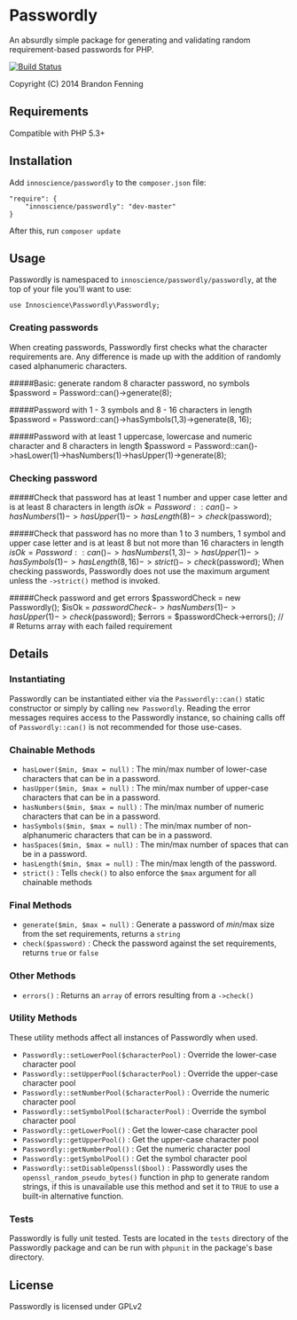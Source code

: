 # Passwordly
An absurdly simple package for generating and validating random requirement-based passwords for PHP.

[![Build Status](https://travis-ci.org/innoscience/passwordly.png?branch=master)](https://travis-ci.org/innoscience/passwordly)

Copyright (C) 2014 Brandon Fenning

## Requirements

Compatible with PHP 5.3+

## Installation

Add `innoscience/passwordly` to the `composer.json` file:

	"require": {
        "innoscience/passwordly": "dev-master"
    }

After this, run `composer update`

## Usage

Passwordly is namespaced to `innoscience/passwordly/passwordly`, at the top of your file you'll want to use:

	use Innoscience\Passwordly\Passwordly;

### Creating passwords
When creating passwords, Passwordly first checks what the character requirements are. Any difference is made up with the addition of randomly cased alphanumeric characters.

#####Basic: generate random 8 character password, no symbols
	$password = Password::can()->generate(8);

#####Password with 1 - 3 symbols and 8 - 16 characters in length
	$password = Password::can()->hasSymbols(1,3)->generate(8, 16);

#####Password with at least 1 uppercase, lowercase and numeric character and 8 characters in length
	$password = Password::can()->hasLower(1)->hasNumbers(1)->hasUpper(1)->generate(8);

### Checking password

#####Check that password has at least 1 number and upper case letter and is at least 8 characters in length
	$isOk = Password::can()->hasNumbers(1)->hasUpper(1)->hasLength(8)->check($password);

#####Check that password has no more than 1 to 3 numbers, 1 symbol and upper case letter and is at least 8 but not more than 16 characters in length
	$isOk = Password::can()->hasNumbers(1,3)->hasUpper(1)->hasSymbols(1)->hasLength(8,16)->strict()->check($password);
When checking passwords, Passwordly does not use the maximum argument unless the `->strict()` method is invoked.

#####Check password and get errors
	$passwordCheck = new Passwordly();
	$isOk = $passwordCheck->hasNumbers(1)->hasUpper(1)->check($password);
	$errors = $passwordCheck->errors(); // # Returns array with each failed requirement



## Details

### Instantiating 

Passwordly can be instantiated either via the `Passwordly::can()` static constructor or simply by calling `new Passwordly`. Reading the error messages requires access to the Passwordly instance, so chaining calls off of `Passwordly::can()` is not recommended for those use-cases.

### Chainable Methods

* `hasLower($min, $max = null)` : The min/max number of lower-case characters that can be in a password.
* `hasUpper($min, $max = null)` : The min/max number of upper-case characters that can be in a password.
* `hasNumbers($min, $max = null)` : The min/max number of numeric characters that can be in a password.
* `hasSymbols($min, $max = null)` : The min/max number of non-alphanumeric characters that can be in a password.
* `hasSpaces($min, $max = null)` : The min/max number of spaces that can be in a password.
* `hasLength($min, $max = null)` : The min/max length of the password.
* `strict()` : Tells `check()` to also enforce the `$max` argument for all chainable methods

### Final Methods

* `generate($min, $max = null)` : Generate a password of $min/$max size from the set requirements, returns a `string`
* `check($password)` : Check the password against the set requirements, returns `true` or `false` 

### Other Methods
* `errors()` : Returns an `array` of errors resulting from a `->check()`

### Utility Methods
These utility methods affect all instances of Passwordly when used.

* `Passwordly::setLowerPool($characterPool)` : Override the lower-case character pool
* `Passwordly::setUpperPool($characterPool)` : Override the upper-case character pool
* `Passwordly::setNumberPool($characterPool)` : Override the numeric character pool
* `Passwordly::setSymbolPool($characterPool)` : Override the symbol character pool
* `Passwordly::getLowerPool()` : Get the lower-case character pool
* `Passwordly::getUpperPool()` : Get the upper-case character pool
* `Passwordly::getNumberPool()` : Get the numeric character pool
* `Passwordly::getSymbolPool()` : Get the symbol character pool
* `Passwordly::setDisableOpenssl($bool)` : Passwordly uses the `openssl_random_pseudo_bytes()` function in php to generate random strings, if this is unavailable use this method and set it to `TRUE` to use a built-in alternative function.

### Tests
Passwordly is fully unit tested. Tests are located in the `tests` directory of the Passwordly package and can be run with `phpunit` in the package's base directory.


## License
Passwordly is licensed under GPLv2